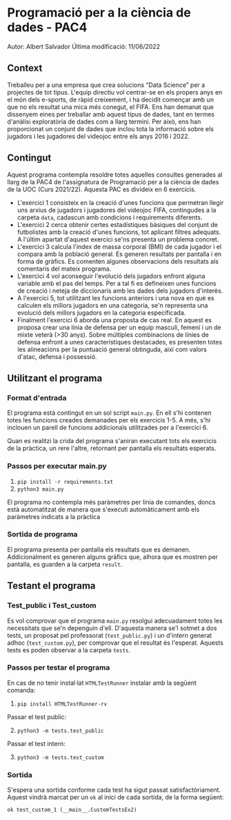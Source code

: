 # Programació per a la ciència de dades - PAC4

Autor: Albert Salvador
Última modificació: 11/06/2022

## Context

Treballeu per a una empresa que crea solucions “Data Science” per a projectes de tot tipus. L'equip directiu vol centrar-se en els propers anys en el món dels e-sports, de ràpid creixement, i ha decidit començar amb un que no els resultat una mica més conegut, el FIFA.
Ens han demanat que dissenyem eines per treballar amb aquest tipus de dades, tant en termes d'anàlisi exploratòria de dades com a llarg termini. Per això, ens han proporcionat un conjunt de dades que inclou tota la informació sobre els jugadors i les jugadores del videojoc entre els anys 2016 i 2022.

## Contingut

Aquest programa contempla resoldre totes aquelles consultes generades al llarg de la PAC4 de l'assignatura de Programació per a la ciència de dades de la UOC (Curs 2021/22). Aquesta PAC es divideix en 6 exercicis.

- L'exercici 1 consisteix en la creació d'unes funcions que permetran llegir uns arxius de jugadors i jugadores del videojoc FIFA, contingudes a la carpeta `data`, cadascun amb condicions i requirements diferents.
- L'exercici 2 cerca obtenir certes estadístiques bàsiques del conjunt de futbolistes amb la creació d'unes funcions, tot aplicant filtres adequats. A l'últim apartat d'aquest exercici se'ns presenta un problema concret.
- L'exercici 3 calcula l'índex de massa corporal (BMI) de cada jugador i el compara amb la població general. Es generen resultats per pantalla i en forma de gràfics. Es comenten algunes observacions dels resultats als comentaris del mateix programa.
- L'exercici 4 vol aconseguir l'evolució dels jugadors enfront alguna variable amb el pas del temps. Per a tal fi es defineixen unes funcions de creació i neteja de diccionaris amb les dades dels jugadors d'interès.
- A l'exercici 5, tot utilitzant les funcions anteriors i una nova en què es calculen els millors jugadors en una categoria, se'n representa una evolució dels millors jugadors en la categoria especificada.
- Finalment l'exercici 6 aborda una proposta de cas real. En aquest es proposa crear una línia de defensa per un equip masculí, femení i un de mixte veterà (>30 anys). Sobre múltiples combinacions de línies de defensa enfront a unes característiques destacades, es presenten totes les alineacions per la puntuació general obtinguda, així com valors d'atac, defensa i possessió.

## Utilitzant el programa

### Format d'entrada

El programa està contingut en un sol script `main.py`. En ell s'hi contenen totes les funcions creades demanades per els exercicis 1-5. A més, s'hi inclouen un parell de funcions addicionals utilitzades per a l'exercici 6.

Quan es realitzi la crida del programa s'aniran executant tots els exercicis de la pràctica, un rere l'altre, retornant per pantalla els resultats esperats.

### Passos per executar main.py

1. `pip install -r requirements.txt`
2. `python3 main.py`

El programa no contempla més paràmetres per línia de comandes, doncs està automatitzat de manera que s'executi automàticament amb els paràmetres indicats a la pràctica

### Sortida de programa

El programa presenta per pantalla els resultats que es demanen. Addicionalment es generen alguns gràfics que, alhora que es mostren per pantalla, es guarden a la carpeta `result`.

## Testant el programa

### Test_public i Test_custom

Es vol comprovar que el programa `main.py` resolgui adecuadament totes les necessitats que se'n depenguin d'ell. D'aquesta manera se'l sotmet a dos tests, un proposat pel professorat (`test_public.py`) i un d'intern generat adhoc (`test_custom.py`), per comprovar que el resultat és l'esperat. Aquests tests es poden observar a la carpeta `tests`.

### Passos per testar el programa

En cas de no tenir instal·lat `HTMLTestRunner` instalar amb la següent comanda:

1. `pip install HTMLTestRunner-rv`

Passar el test public:

2. `python3 -m tests.test_public`

Passar el test intern:

3. `python3 -m tests.test_custom`

### Sortida

S'espera una sortida conforme cada test ha sigut passat satisfactòriament. Aquest vindrà marcat per un `ok` al inici de cada sortida, de la forma següent:

`ok test_custom_1 (__main__.CustomTestsEx2)`
